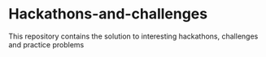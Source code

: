 # Hackathons-and-challenges
This repository contains the solution to interesting hackathons, challenges and practice problems
